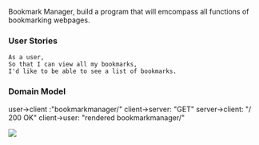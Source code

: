 Bookmark Manager, build a program that will emcompass all functions of bookmarking webpages.

### User Stories

```
As a user,
So that I can view all my bookmarks,
I'd like to be able to see a list of bookmarks.
```

### Domain Model

user->client :"bookmarkmanager/"
client->server: "GET"
server->client: "/ 200 OK"
client->user: "rendered bookmarkmanager/"

<img src="file:///var/folders/_d/00_07mqj5wl9d4hvp1sbq6hm0000gp/T/com.apple.Safari/WebKitDropDestination-eAW4Y7RQ/Screenshot%202021-04-19%20at%2014.58.49.png">